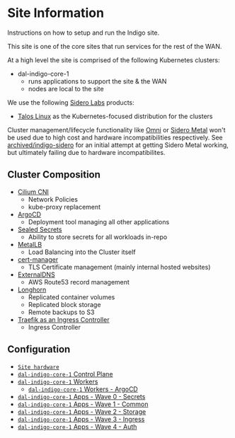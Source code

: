 # Site Information

Instructions on how to setup and run the Indigo site.

This site is one of the core sites that run services for the rest of the WAN.

At a high level the site is comprised of the following Kubernetes clusters:
* dal-indigo-core-1
  * runs applications to support the site & the WAN
  * nodes are local to the site

We use the following [Sidero Labs](https://www.siderolabs.com/) products:
* [Talos Linux](https://www.talos.dev/) as the Kubernetes-focused distribution for the clusters

Cluster management/lifecycle functionality like [Omni](https://omni.siderolabs.com/) or [Sidero Metal](https://www.sidero.dev/) won't be used due to high cost and hardware incompatibilities respectively. See [archived/indigo-sidero](/sites/archived/indigo-sidero/) for an initial attempt at getting Sidero Metal working, but ultimately failing due to hardware incompatibilites.

## Cluster Composition
* [Cilium CNI](https://cilium.io/get-started/)
  * Network Policies
  * kube-proxy replacement
* [ArgoCD](https://argo-cd.readthedocs.io/en/stable/)
  * Deployment tool managing all other applications
* [Sealed Secrets](https://github.com/bitnami-labs/sealed-secrets/)
  * Ability to store secrets for all workloads in-repo
* [MetalLB](https://metallb.universe.tf/)
  * Load Balancing into the Cluster itself
* [cert-manager](https://cert-manager.io/docs/)
  * TLS Certificate management (mainly internal hosted websites)
* [ExternalDNS](https://github.com/kubernetes-sigs/external-dns)
  * AWS Route53 record management
* [Longhorn](https://longhorn.io/docs/latest/what-is-longhorn/)
  * Replicated container volumes
  * Replicated block storage
  * Remote backups to S3
* [Traefik as an Ingress Controller](https://doc.traefik.io/traefik/providers/kubernetes-ingress/)
  * Ingress Controller

## Configuration

* [`Site hardware`](docs/INDIGO-HARDWARE.md)
* [`dal-indigo-core-1` Control Plane](docs/INDIGO-CORE-1-CONTROL-PLANE.md)
* [`dal-indigo-core-1` Workers](docs/INDIGO-CORE-1-WORKERS.md)
  * [`dal-indigo-core-1` Workers - ArgoCD](docs/INDIGO-CORE-1-WORKERS-ARGOCD.md)
* [`dal-indigo-core-1` Apps - Wave 0 - Secrets](docs/INDIGO-CORE-1-APPS-WAVE-0.md)
* [`dal-indigo-core-1` Apps - Wave 1 - Common](docs/INDIGO-CORE-1-APPS-WAVE-1.md)
* [`dal-indigo-core-1` Apps - Wave 2 - Storage](docs/INDIGO-CORE-1-APPS-WAVE-2.md)
* [`dal-indigo-core-1` Apps - Wave 3 - Ingress](docs/INDIGO-CORE-1-APPS-WAVE-3.md)
* [`dal-indigo-core-1` Apps - Wave 4 - Auth](docs/INDIGO-CORE-1-APPS-WAVE-4.md)
